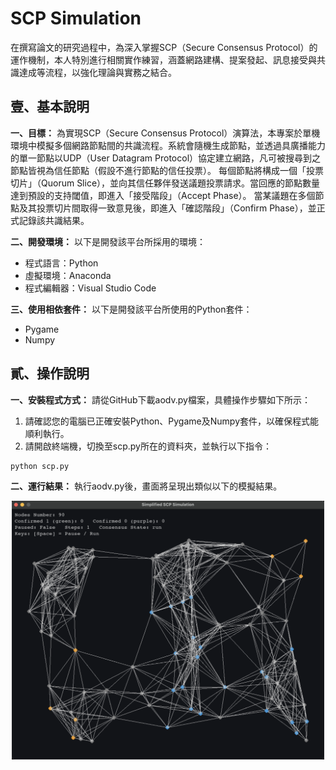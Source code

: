 # SCP Simulation

在撰寫論文的研究過程中，為深入掌握SCP（Secure Consensus Protocol）的運作機制，本人特別進行相關實作練習，涵蓋網路建構、提案發起、訊息接受與共識達成等流程，以強化理論與實務之結合。

## 壹、基本說明
**一、目標：**
為實現SCP（Secure Consensus Protocol）演算法，本專案於單機環境中模擬多個網路節點間的共識流程。系統會隨機生成節點，並透過具廣播能力的單一節點以UDP（User Datagram Protocol）協定建立網路，凡可被搜尋到之節點皆視為信任節點（假設不進行節點的信任投票）。 每個節點將構成一個「投票切片」（Quorum Slice），並向其信任夥伴發送議題投票請求。當回應的節點數量達到預設的支持閾值，即進入「接受階段」（Accept Phase）。 當某議題在多個節點及其投票切片間取得一致意見後，即進入「確認階段」（Confirm Phase），並正式記錄該共識結果。

**二、開發環境：**
以下是開發該平台所採用的環境：
* 程式語言：Python
* 虛擬環境：Anaconda
* 程式編輯器：Visual Studio Code

**三、使用相依套件：**
以下是開發該平台所使用的Python套件：
* Pygame
* Numpy

## 貳、操作說明
**一、安裝程式方式：** 
請從GitHub下載aodv.py檔案，具體操作步驟如下所示：
1. 請確認您的電腦已正確安裝Python、Pygame及Numpy套件，以確保程式能順利執行。
2. 請開啟終端機，切換至scp.py所在的資料夾，並執行以下指令：
```bash
python scp.py
```

**二、運行結果：**
執行aodv.py後，畫面將呈現出類似以下的模擬結果。
<br>
  <div align="center">
  	<img src="./截圖.png" alt="Editor" width="500">
  </div>
<br>
